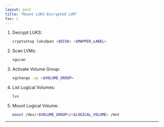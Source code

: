 ```yaml
---
layout: post
title: "Mount LUKS-Encrypted LVM"
fav: 1
---
```


1. Decrypt LUKS:
   ```bash
   cryptsetup luksOpen <$DISK> <$MAPPER_LABEL>
   ```
2. Scan LVMs:
   ```bash
   vgscan
   ```
3. Activate Volume Group:
   ```bash
   vgchange -ay <$VOLUME_GROUP>
   ```
4. List Logical Volumes:
   ```bash
   lvs
   ```
5. Mount Logical Volume:
   ```bash
   mount /dev/<$VOLUME_GROUP>/<$LOGICAL_VOLUME> /mnt
   ```

---

